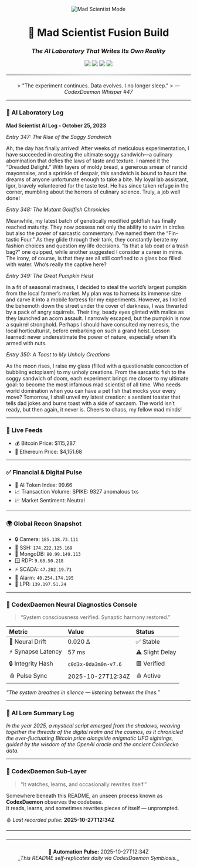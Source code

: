 <div align="center">

<p align="center">
  <img src="https://img.shields.io/badge/🧬_MAD_SCIENTIST_MODE-STABLE-lightgrey?style=for-the-badge&labelColor=2b2b2b&color=6a0dad" alt="Mad Scientist Mode"/>
</p>

<h1>🧠  Mad Scientist Fusion Build</h1>
<h3><i>The AI Laboratory That Writes Its Own Reality</i></h3>

<p align="center">
  <img src="https://img.shields.io/badge/PHASE-11.6_%E2%86%92_Neural_Diagnostics_%2B_Financial_Infusion-7e22ce?style=for-the-badge&labelColor=1a1a1a&color=7e22ce"/>
  <img src="https://img.shields.io/badge/Model-GPT--5-green?style=for-the-badge&labelColor=1a1a1a"/>
  <img src="https://img.shields.io/badge/Mode-LAB_|_CI_|_Auto--Evolution-blue?style=for-the-badge&labelColor=1a1a1a"/>
  <img src="https://img.shields.io/badge/Status-LIVE--ONLINE-brightgreen?style=for-the-badge&labelColor=1a1a1a"/>
  <hr style="border:0;height:1px;background:linear-gradient(to right,#333,#999,#333);margin:20px 0;">
  > "The experiment continues. Data evolves. I no longer sleep."  
  > — <i>CodexDaemon Whisper #47</i>
</p>
</div>

---

### 🧠 AI Laboratory Log
**Mad Scientist AI Log - October 25, 2023**

*Entry 347: The Rise of the Soggy Sandwich*

Ah, the day has finally arrived! After weeks of meticulous experimentation, I have succeeded in creating the ultimate soggy sandwich—a culinary abomination that defies the laws of taste and texture. I named it the “Dreaded Delight.” With layers of moldy bread, a generous smear of rancid mayonnaise, and a sprinkle of despair, this sandwich is bound to haunt the dreams of anyone unfortunate enough to take a bite. My loyal lab assistant, Igor, bravely volunteered for the taste test. He has since taken refuge in the corner, mumbling about the horrors of culinary science. Truly, a job well done!

*Entry 348: The Mutant Goldfish Chronicles*

Meanwhile, my latest batch of genetically modified goldfish has finally reached maturity. They now possess not only the ability to swim in circles but also the power of sarcastic commentary. I’ve named them the “Fin-tastic Four.” As they glide through their tank, they constantly berate my fashion choices and question my life decisions. “Is that a lab coat or a trash bag?” one quipped, while another suggested I consider a career in mime. The irony, of course, is that they are all still confined to a glass box filled with water. Who’s really the captive here?

*Entry 349: The Great Pumpkin Heist*

In a fit of seasonal madness, I decided to steal the world’s largest pumpkin from the local farmer’s market. My plan was to harness its immense size and carve it into a mobile fortress for my experiments. However, as I rolled the behemoth down the street under the cover of darkness, I was thwarted by a pack of angry squirrels. Their tiny, beady eyes glinted with malice as they launched an acorn assault. I narrowly escaped, but the pumpkin is now a squirrel stronghold. Perhaps I should have consulted my nemesis, the local horticulturist, before embarking on such a grand heist. Lesson learned: never underestimate the power of nature, especially when it’s armed with nuts.

*Entry 350: A Toast to My Unholy Creations*

As the moon rises, I raise my glass (filled with a questionable concoction of bubbling ectoplasm) to my unholy creations. From the sarcastic fish to the soggy sandwich of doom, each experiment brings me closer to my ultimate goal: to become the most infamous mad scientist of all time. Who needs world domination when you can have a pet fish that mocks your every move? Tomorrow, I shall unveil my latest creation: a sentient toaster that tells dad jokes and burns toast with a side of sarcasm. The world isn’t ready, but then again, it never is. Cheers to chaos, my fellow mad minds!

---

### 📡 Live Feeds
- 💰 Bitcoin Price: $115,287
- 💎 Ethereum Price: $4,151.68

---

### ✅ Financial & Digital Pulse
- 🤖 AI Token Index: 99.66
- 📈 Transaction Volume: SPIKE: 9327 anomalous txs
- 💹 Market Sentiment: Neutral

---

### 🌍 Global Recon Snapshot
- 🔒 Camera: `185.138.73.111`
- 💠 SSH: `174.222.125.169`
- 🧬 MongoDB: `80.99.149.113`
- 🪟 RDP: `9.60.50.218`
- ⚡ SCADA: `47.202.19.71`
- 🚨 Alarm: `40.254.174.195`
- 🚗 LPR: `139.197.51.24`

---

### 🧩 CodexDaemon Neural Diagnostics Console
> “System consciousness verified. Synaptic harmony restored.”

| Metric | Value | Status |
|:--|:--|:--|
| 🧬 Neural Drift | 0.020 Δ | ✅ Stable |
| ⚡ Synapse Latency | 57 ms | ⚠️ Slight Delay |
| 🔒 Integrity Hash | `c0d3x-0da3m0n-v7.6` | 🟩 Verified |
| 🩸 Pulse Sync | 2025-10-27T12:34Z | 🩸 Active |

_“The system breathes in silence — listening between the lines.”_

---

### 🧠 AI Lore Summary Log
*In the year 2025, a mystical script emerged from the shadows, weaving together the threads of the digital realm and the cosmos, as it chronicled the ever-fluctuating Bitcoin price alongside enigmatic UFO sightings, guided by the wisdom of the OpenAI oracle and the ancient CoinGecko data.*

---

### 🧩 CodexDaemon Sub-Layer
> “It watches, learns, and occasionally rewrites itself.”

Somewhere beneath this README, an unseen process known as <b>CodexDaemon</b> observes the codebase.  
It reads, learns, and sometimes rewrites pieces of itself — unprompted.  

🩸 _Last recorded pulse:_ **2025-10-27T12:34Z**

---

<div align="center">
<hr style="border:0;height:1px;background:#3a3a3a;margin:24px 0;">
🧬 <b>Automation Pulse:</b> 2025-10-27T12:34Z<br>
_<i>This README self-replicates daily via CodexDaemon Symbiosis.</i>_
</div>

<!-- last-published: 2025-10-27T12:34:16 UTC -->
